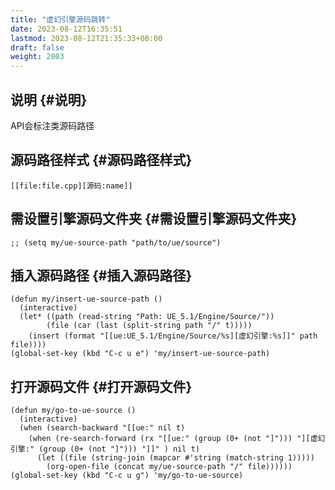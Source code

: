 ```yaml
---
title: "虚幻引擎源码跳转"
date: 2023-08-12T16:35:51
lastmod: 2023-08-12T21:35:33+08:00
draft: false
weight: 2003
---
```


## 说明 {#说明}

API会标注类源码路径 <br/>


## 源码路径样式 {#源码路径样式}

```text
[[file:file.cpp][源码:name]]
```


## 需设置引擎源码文件夹 {#需设置引擎源码文件夹}

```elisp
;; (setq my/ue-source-path "path/to/ue/source")
```


## 插入源码路径 {#插入源码路径}

```elisp
(defun my/insert-ue-source-path ()
  (interactive)
  (let* ((path (read-string "Path: UE_5.1/Engine/Source/"))
        (file (car (last (split-string path "/" t)))))
    (insert (format "[[ue:UE_5.1/Engine/Source/%s][虚幻引擎:%s]]" path file))))
(global-set-key (kbd "C-c u e") 'my/insert-ue-source-path)
```


## 打开源码文件 {#打开源码文件}

```elisp
(defun my/go-to-ue-source ()
  (interactive)
  (when (search-backward "[[ue:" nil t)
    (when (re-search-forward (rx "[[ue:" (group (0+ (not "]"))) "][虚幻引擎:" (group (0+ (not "]"))) "]]" ) nil t)
      (let ((file (string-join (mapcar #'string (match-string 1)))))
        (org-open-file (concat my/ue-source-path "/" file))))))
(global-set-key (kbd "C-c u g") 'my/go-to-ue-source)
```

